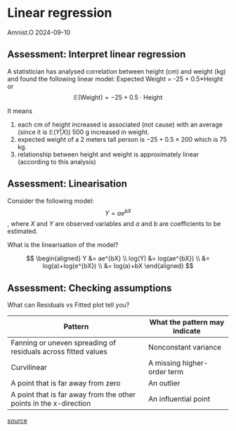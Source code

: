 Linear regression
================
Amnist.O
2024-09-10

## Assessment: Interpret linear regression

A statistician has analysed correlation between height (cm) and weight
(kg) and found the following linear model: Expected Weight = -25 +
0.5\*Height or
$$\mathbb{E}(\text{Weight}) = -25 + 0.5 \cdot \text{Height}$$

It means  
1. each cm of height increased is associated (not cause) with an average (since it is $\mathbb{E}(Y|X)$) 500 g increased in weight.  
2. expected weight of a 2 meters tall person is $-25 + 0.5 \times 200$ which is 75 kg.  
3. relationship between height and weight is approximately linear
(according to this analysis)

## Assessment: Linearisation

Consider the following model: $$Y=ae^{bX}$$, where $X$ and $Y$ are
observed variables and $a$ and $b$ are coefficients to be estimated.

What is the linearisation of the model?

$$
\begin{aligned}
Y &= ae^{bX} \\
log(Y) &= log(ae^{bX}) \\
&= log(a)+log(e^{bX}) \\
&= log(a)+bX
\end{aligned}
$$

## Assessment: Checking assumptions

What can Residuals vs Fitted plot tell you?

| Pattern                                                           | What the pattern may indicate |
|-------------------------------------------------------------------|-------------------------------|
| Fanning or uneven spreading of residuals across fitted values     | Nonconstant variance          |
| Curvilinear                                                       | A missing higher-order term   |
| A point that is far away from zero                                | An outlier                    |
| A point that is far away from the other points in the x-direction | An influential point          |

[source](https://support.minitab.com/en-us/minitab/help-and-how-to/statistical-modeling/regression/how-to/fitted-line-plot/interpret-the-results/all-statistics-and-graphs/residual-plots/#residuals-versus-fits)
